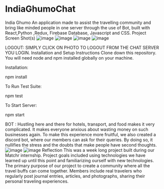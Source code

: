 # IndiaGhumoChat
India Ghumo
An application made to assist the travelling community and bring like minded people in one server through the use of Bot, built with React,Python ,Redux, Firebase Database, Javascript and CSS.
Project Screen Shot(s)
![image](https://user-images.githubusercontent.com/78078088/124642944-13098980-deae-11eb-85ba-771ed450e04d.png)
![image](https://user-images.githubusercontent.com/78078088/124643185-67ad0480-deae-11eb-8006-1a7f027151bc.png)
![image](https://user-images.githubusercontent.com/78078088/124644927-6c72b800-deb0-11eb-9ea0-a63a079749b4.png)
![image](https://user-images.githubusercontent.com/78078088/124644973-7c8a9780-deb0-11eb-9d23-1b31cfbe534a.png)

LOGOUT:
SIMPLY CLICK ON PHOTO TO LOGOUT FROM THE CHAT SERVER YOU LOGIN.
Installation and Setup Instructions
Clone down this repository. You will need node and npm installed globally on your machine.

Installation:

npm install

To Run Test Suite:

npm test

To Start Server:

npm start

BOT :
Hustling here and there for hotels, transport, and food makes it very complicated. It makes everyone anxious about wasting money on such businesses again. To make this experience more fruitful, we also created a discord bot, where our members can ask for their queries. By doing so, it nullifies the stress and the doubts that make people have second thoughts.
![image](https://user-images.githubusercontent.com/78078088/124645590-3da91180-deb1-11eb-8663-76eb8b7f7863.png)
![image](https://user-images.githubusercontent.com/78078088/124645610-44d01f80-deb1-11eb-85c7-cf0b711a2f71.png)
Reflection
This was a week long project built during our Matchr internship. Project goals included using technologies we have learned up until this point and familiarizing ourself with new technologies.
The primary purpose of our project to create a community where all the travel buffs can come together. Members include real travelers who regularly post journal entries, articles, and photographs, sharing their personal traveling experiences.
